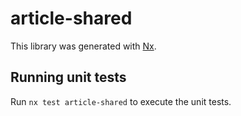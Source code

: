 # article-shared

This library was generated with [Nx](https://nx.dev).

## Running unit tests

Run `nx test article-shared` to execute the unit tests.
